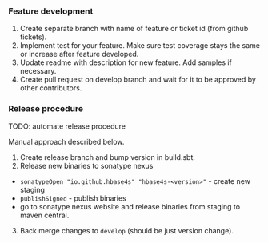 ### Feature development

1. Create separate branch with name of feature or ticket id (from github tickets).
2. Implement test for your feature. Make sure test coverage stays the same or increase after feature developed.
3. Update readme with description for new feature. Add samples if necessary.
4. Create pull request on develop branch and wait for it to be approved by other contributors.

### Release procedure

TODO: automate release procedure

Manual approach described below.
1. Create release branch and bump version in build.sbt. 
2. Release new binaries to sonatype nexus
- `sonatypeOpen "io.github.hbase4s" "hbase4s-<version>"` - create new staging
- `publishSigned` - publish binaries
- go to sonatype nexus website and release binaries from staging to maven central.
3. Back merge changes to `develop` (should be just version change).